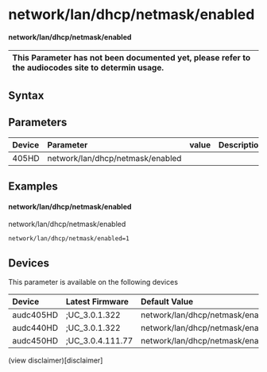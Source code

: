 ﻿---
description: network/lan/dhcp/netmask/enabled
search: false
---

# network/lan/dhcp/netmask/enabled

#### network/lan/dhcp/netmask/enabled


| This Parameter has not been documented yet, please refer to the audiocodes site to determin usage.  | 
| :--- |

## Syntax

## Parameters
|Device|Parameter|value|Description|
|:---|:---|:---|:---|
| 405HD | network/lan/dhcp/netmask/enabled |  |  |

## Examples
#### network/lan/dhcp/netmask/enabled

network/lan/dhcp/netmask/enabled

```
network/lan/dhcp/netmask/enabled=1
```

## Devices
This parameter is available on the following devices

| Device | Latest Firmware | Default Value |
|:---|:---|:---|
| audc405HD | ;UC_3.0.1.322 | network/lan/dhcp/netmask/enabled=1 
| audc440HD | ;UC_3.0.1.322 | network/lan/dhcp/netmask/enabled=1 
| audc450HD | ;UC_3.0.4.111.77 | network/lan/dhcp/netmask/enabled=1 

(view disclaimer)[disclaimer]
